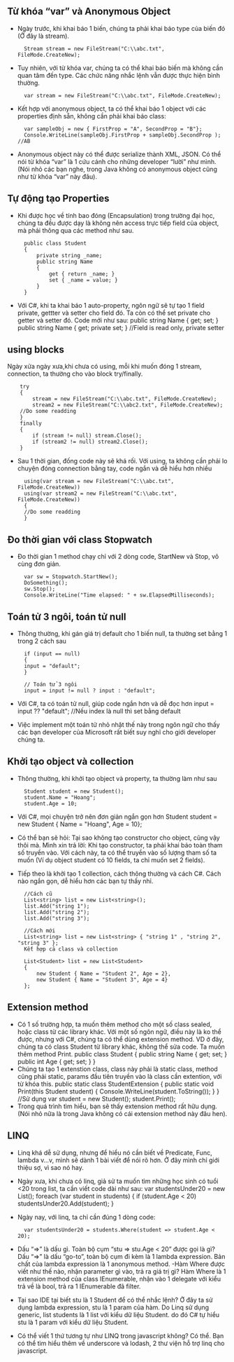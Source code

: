 ##  Từ khóa “var” và Anonymous Object

- Ngày trước, khi khai báo 1 biến, chúng ta phải khai báo type của biến đó (Ở đây là stream).

        Stream stream = new FileStream("C:\\abc.txt", FileMode.CreateNew);
        
- Tuy nhiên, với từ khóa var, chúng ta có thể khai báo biến mà không cần quan tâm đến type. Các chức năng nhắc lệnh vẫn được thực hiện bình thường.

        var stream = new FileStream("C:\\abc.txt", FileMode.CreateNew);

- Kết hợp với anonymous object, ta có thể khai báo 1 object với các properties định sẵn, không cần phải khai báo class:

        var sampleObj = new { FirstProp = "A", SecondProp = "B"};
        Console.WriteLine(sampleObj.FirstProp + sampleObj.SecondProp ); //AB

- Anonymous object này có thể được serialize thành XML, JSON. Có thể nói từ khóa “var” là 1 cứu cánh cho những developer “lười” như mình. (Nói nhỏ các bạn nghe, trong Java không có anonymous object cũng như từ khóa “var” này đâu).

## Tự động tạo Properties
- Khi được học về tính bao đóng (Encapsulation) trong trường đại học, chúng ta đều được dạy là không nên access trực tiếp field của object, mà phải thông qua các method như sau.

        public class Student
        {
            private string _name;
            public string Name
            {
                get { return _name; }
                set { _name = value; }
            }
        }

- Với C#, khi ta khai báo 1 auto-property, ngôn ngữ sẽ tự tạo 1 field private, gettter và setter cho field đó. Ta còn có thể set private cho getter và setter đó. Code mới như sau:
        public string Name { get; set; }       
        public string Name { get; private set; } //Field is read only, private setter

## using blocks

Ngày xửa ngày xưa,khi chưa có using, mỗi khi muốn đóng 1 stream, connection, ta thường cho vào block try/finally.

        try
        {
            stream = new FileStream("C:\\abc.txt", FileMode.CreateNew);
            stream2 = new FileStream("C:\\abc2.txt", FileMode.CreateNew);
        //Do some readding
        }
        finally
        {
            if (stream != null) stream.Close();
            if (stream2 != null) stream2.Close();
        }

- Sau 1 thời gian, đống code này sẽ khá rối. Với using, ta không cần phải lo chuyện đóng connection bằng tay, code ngắn và dễ hiểu hơn nhiều

        using(var stream = new FileStream("C:\\abc.txt", FileMode.CreateNew))
        using(var stream2 = new FileStream("C:\\abc.txt", FileMode.CreateNew))
        {
        //Do some readding
        }

## Đo thời gian với class Stopwatch

- Đo thời gian 1 method chạy chỉ với 2 dòng code, StartNew và Stop, vô cùng đơn giản.

        var sw = Stopwatch.StartNew();
        DoSomething();
        sw.Stop();
        Console.WriteLine("Time elapsed: " + sw.ElapsedMilliseconds);

## Toán tử 3 ngôi, toán tử null
- Thông thường, khi gán giá trị default cho 1 biến null, ta thường set bằng 1 trong 2 cách sau

        if (input == null)
        {
        input = "default";
        }
        
        // Toán tử 3 ngôi
        input = input != null ? input : "default";

- Với C#, ta có toán tử null, giúp code ngắn hơn và dễ đọc hơn
        input = input ?? "default"; //Nếu index là null thì set bằng default
- Việc implement một toán tử nhỏ nhặt thế này trong ngôn ngữ cho thấy các bạn developer của Microsoft rất biết suy nghĩ cho giới developer chúng ta.

## Khởi tạo object và collection
- Thông thường, khi khởi tạo object và property, ta thường làm như sau

        Student student = new Student();
        student.Name = "Hoang";
        student.Age = 10;

- Với C#, mọi chuyện trở nên đơn giản ngắn gọn hơn
        Student student = new Student { Name = "Hoang", Age = 10};
- Có thể bạn sẽ hỏi: Tại sao không tạo constructor cho object, cũng vậy thôi mà. Mình xin trả lời: Khi tạo constructor, ta phải khai báo toàn tham số truyền vào. Với cách này, ta có thể truyền vào số lượng tham số ta muốn (Ví dụ object student có 10 fields, ta chỉ muốn set 2 fields).
- Tiếp theo là khởi tạo 1 collection, cách thông thường và cách C#. Cách nào ngắn gọn, dễ hiểu hơn các bạn tự thấy nhỉ.

        //Cách cũ
        List<string> list = new List<string>();
        list.Add("string 1");
        list.Add("string 2");
        list.Add("string 3");
        
        //Cách mới
        List<string> list = new List<string> { "string 1" , "string 2", "string 3" };
        Kết hợp cả class và collection

        List<Student> list = new List<Student>
        {
            new Student { Name = "Student 2", Age = 2},
            new Student { Name = "Student 3", Age = 4}
        };
## Extension method
- Có 1 số trường hợp, ta muốn thêm method cho một số class sealed, hoặc class từ các library khác. Với một số ngôn ngữ, điều này là ko thể được, nhưng với C#, chúng ta có thể dùng extension method.
VD ở đây, chúng ta có class Student từ library khác, không thể sửa code. Ta muốn thêm method Print.
        public class Student
        {
            public string Name { get; set; }
            public int Age { get; set; }
        }
- Chúng ta tạo 1 extenstion class, class này phải là static class, method cũng phải static, params đầu tiên truyền vào là class cần extention, với từ khóa this.
        public static class StudentExtension
        {
        public static void Print(this Student student)
        {
            Console.WriteLine(student.ToString());
        }
        }
        //Sử dụng
        var student = new Student();
        student.Print();
- Trong quá trình tìm hiểu, bạn sẽ thấy extension method rất hữu dụng. (Nói nhỏ nữa là trong Java không có cái extension method này đâu hen).

## LINQ
- Linq khá dễ sử dụng, nhưng để hiểu nó cần biết về Predicate, Func, lambda v…v, mình sẽ dành 1 bài viết để nói rõ hơn. Ở đây mình chỉ giới thiệu sợ, vì sao nó hay.
- Ngày xưa, khi chưa có linq, giả sử ta muốn tìm những học sinh có tuổi <20 trong list, ta cần viết code dài như sau:
        var studentsUnder20 = new List<Student>();
        foreach (var student in students)
        {
            if (student.Age < 20) studentsUnder20.Add(student);
        }
- Ngày nay, với linq, ta chỉ cần đúng 1 dòng code:

        var studentsUnder20 = students.Where(student => student.Age < 20);

- Dấu “=>” là dấu gì. Toàn bộ cụm “stu => stu.Age < 20” được gọi là gì? Dấu “=>” là dấu “go-to”, toàn bộ cụm đi kèm là 1 lambda expression. Bản chất của lambda expression là 1 anonymous method.
-Hàm Where được viết như thế nào, nhận parameter gì vào, trả ra giá trị gì? Hàm Where là 1 extension method của class IEnumerable, nhận vào 1 delegate với kiểu trả về là bool, trả ra 1 IEnumerable đã filter.
- Tại sao IDE tại biết stu là 1 Student để có thể nhắc lệnh? Ở đây ta sử dụng lambda expression, stu là 1 param của hàm. Do Linq sử dụng generic, list students là 1 list với kiểu dữ liệu Student. do đó C# tự hiểu stu là 1 param với kiểu dữ liệu Student.
- Có thể viết 1 thứ tương tự như LINQ trong javascript không? Có thể. Bạn có thể tìm hiểu thêm về underscore và lodash, 2 thư viện hỗ trợ linq cho javascript.   